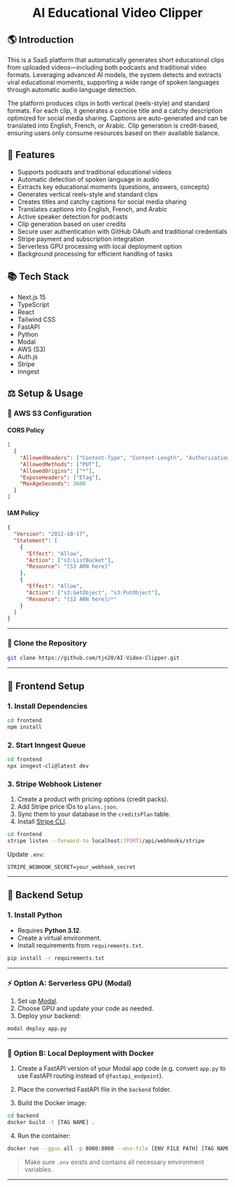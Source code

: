<h1 align="center">AI Educational Video Clipper</h1>

## 🌎 Introduction

This is a SaaS platform that automatically generates short educational clips from uploaded videos—including both podcasts and traditional video formats. Leveraging advanced AI models, the system detects and extracts viral educational moments, supporting a wide range of spoken languages through automatic audio language detection.

The platform produces clips in both vertical (reels-style) and standard formats. For each clip, it generates a concise title and a catchy description optimized for social media sharing. Captions are auto-generated and can be translated into English, French, or Arabic. Clip generation is credit-based, ensuring users only consume resources based on their available balance.

## 🔧 Features

- Supports podcasts and traditional educational videos
- Automatic detection of spoken language in audio
- Extracts key educational moments (questions, answers, concepts)
- Generates vertical reels-style and standard clips
- Creates titles and catchy captions for social media sharing
- Translates captions into English, French, and Arabic
- Active speaker detection for podcasts
- Clip generation based on user credits
- Secure user authentication with GitHub OAuth and traditional credentials
- Stripe payment and subscription integration
- Serverless GPU processing with local deployment option
- Background processing for efficient handling of tasks

## 📚 Tech Stack

- Next.js 15
- TypeScript
- React
- Tailwind CSS
- FastAPI
- Python
- Modal
- AWS (S3)
- Auth.js
- Stripe
- Inngest

## ⚖️ Setup & Usage

### 🚒 AWS S3 Configuration

#### CORS Policy

```json
[
  {
    "AllowedHeaders": ["Content-Type", "Content-Length", "Authorization"],
    "AllowedMethods": ["PUT"],
    "AllowedOrigins": ["*"],
    "ExposeHeaders": ["ETag"],
    "MaxAgeSeconds": 3600
  }
]
```

#### IAM Policy

```json
{
  "Version": "2012-10-17",
  "Statement": [
    {
      "Effect": "Allow",
      "Action": ["s3:ListBucket"],
      "Resource": "[S3 ARN here]"
    },
    {
      "Effect": "Allow",
      "Action": ["s3:GetObject", "s3:PutObject"],
      "Resource": "[S3 ARN here]/*"
    }
  ]
}
```

---

### 🤖 Clone the Repository

```bash
git clone https://github.com/tjn20/AI-Video-Clipper.git
```

---

## 🔹 Frontend Setup

### 1. Install Dependencies

```bash
cd frontend
npm install
```

### 2. Start Inngest Queue

```bash
cd frontend
npx inngest-cli@latest dev
```

### 3. Stripe Webhook Listener

1. Create a product with pricing options (credit packs).
2. Add Stripe price IDs to `plans.json`.
3. Sync them to your database in the `creditsPlan` table.
4. Install [Stripe CLI](https://stripe.com/docs/stripe-cli).

```bash
cd frontend
stripe listen --forward-to localhost:[PORT]/api/webhooks/stripe
```

Update `.env`:

```env
STRIPE_WEBHOOK_SECRET=your_webhook_secret
```

---

## 🤖 Backend Setup

### 1. Install Python

- Requires **Python 3.12**.
- Create a virtual environment.
- Install requirements from `requirements.txt`.

```bash
pip install -r requirements.txt
```

---

### ⚡ Option A: Serverless GPU (Modal)

1. Set up [Modal](https://modal.com).
2. Choose GPU and update your code as needed.
3. Deploy your backend:

```bash
modal deploy app.py
```

---

### 🚨 Option B: Local Deployment with Docker

1. Create a FastAPI version of your Modal app code (e.g. convert `app.py` to use FastAPI routing instead of `@fastapi_endpoint`).

2. Place the converted FastAPI file in the `backend` folder.

3. Build the Docker image:

```bash
cd backend
docker build -t [TAG NAME] .
```

4. Run the container:

```bash
docker run --gpus all -p 8000:8000 --env-file [ENV FILE PATH] [TAG NAME]
```

> Make sure `.env` exists and contains all necessary environment variables.

---
